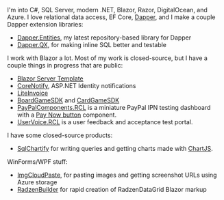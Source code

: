 I'm into C#, SQL Server, modern .NET, Blazor, Razor, DigitalOcean, and Azure. I love relational data access, EF Core, [Dapper](https://github.com/StackExchange/Dapper), and I make a couple Dapper extension libraries:
- [Dapper.Entities](https://github.com/adamfoneil/Dapper.Entities), my latest repository-based library for Dapper
- [Dapper.QX](https://github.com/adamfoneil/Dapper.QX), for making inline SQL better and testable

I work with Blazor a lot. Most of my work is closed-source, but I have a couple things in progress that are public:
- [Blazor Server Template](https://github.com/adamfoneil/BlazorServerTemplate)
- [CoreNotify](https://github.com/adamfoneil/CoreNotify), ASP.NET Identity notifications
- [LiteInvoice](https://github.com/adamfoneil/LiteInvoice)
- [BoardGameSDK](https://github.com/adamfoneil/BoardGameSDK) and [CardGameSDK](https://github.com/adamfoneil/CardGameSDK)
- [PayPalComponents.RCL](https://github.com/adamfoneil/PayPalComponents.RCL) is a miniature PayPal IPN testing dashboard with a [Pay Now button](https://github.com/adamfoneil/PayPalComponents.RCL/blob/master/PayPalComponents.RCL/Components/PayNowButton.razor) component.
- [UserVoice.RCL](https://github.com/adamfoneil/UserVoice.RCL) is a user feedback and acceptance test portal.

I have some closed-source products:
- [SqlChartify](https://sqlchartify.azurewebsites.net/) for writing queries and getting charts made with [ChartJS](https://www.chartjs.org/).

WinForms/WPF stuff:
- [ImgCloudPaste](https://github.com/adamfoneil/ImgCloudPaste), for pasting images and getting screenshot URLs using Azure storage
- [RadzenBuilder](https://github.com/adamfoneil/RadzenBuilder) for rapid creation of RadzenDataGrid Blazor markup
